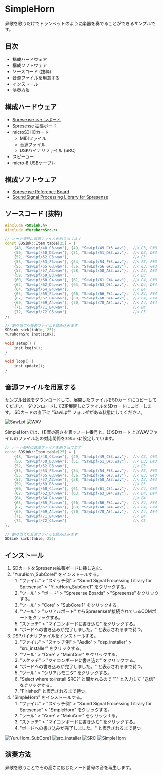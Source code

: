 # SimpleHorn

鼻歌を歌うだけでトランペットのように楽器を奏でることができるサンプルです。

## 目次

* 構成ハードウェア
* 構成ソフトウェア
* ソースコード (抜粋)
* 音源ファイルを用意する
* インストール
* 演奏方法

## 構成ハードウェア

* [Spresense メインボード](https://developer.sony.com/ja/develop/spresense/specifications)
* [Spresense 拡張ボード](https://developer.sony.com/ja/develop/spresense/specifications)
* microSDHCカード
    * MIDIファイル
    * 音源ファイル
    * DSPバイナリファイル (SRC)
* スピーカー
* micro-B USBケーブル

## 構成ソフトウェア

* [Spresense Reference Board](https://developer.sony.com/develop/spresense/docs/arduino_set_up_ja.html)
* [Sound Signal Processing Library for Spresense](https://github.com/SonySemiconductorSolutions/ssih-music/)

## ソースコード (抜粋)

```SimpleHorn.ino
#include <SDSink.h>
#include <YuruhornSrc.h>

// ノート番号に音源ファイルを割り当てます
const SDSink::Item table[25] = {
    {48, "SawLpf/48_C3.wav"}, {49, "SawLpf/49_C#3.wav"},  //< C3, C#3
    {50, "SawLpf/50_D3.wav"}, {51, "SawLpf/51_D#3.wav"},  //< D3, D#3
    {52, "SawLpf/52_E3.wav"},                             //< E3
    {53, "SawLpf/53_F3.wav"}, {54, "SawLpf/54_F#3.wav"},  //< F3, F#3
    {55, "SawLpf/55_G3.wav"}, {56, "SawLpf/56_G#3.wav"},  //< G3, G#3
    {57, "SawLpf/57_A3.wav"}, {58, "SawLpf/58_A#3.wav"},  //< A3, A#3
    {59, "SawLpf/59_B3.wav"},                             //< B3
    {60, "SawLpf/60_C4.wav"}, {61, "SawLpf/61_C#4.wav"},  //< C4, C#3
    {62, "SawLpf/62_D4.wav"}, {63, "SawLpf/63_D#4.wav"},  //< D4, D#4
    {64, "SawLpf/64_E4.wav"},                             //< E4
    {65, "SawLpf/65_F4.wav"}, {66, "SawLpf/66_F#4.wav"},  //< F4, F#4
    {67, "SawLpf/67_G4.wav"}, {68, "SawLpf/68_G#4.wav"},  //< G4, G#4
    {69, "SawLpf/69_A4.wav"}, {70, "SawLpf/70_A#4.wav"},  //< A4, A#4
    {71, "SawLpf/71_B4.wav"},                             //< B4
    {72, "SawLpf/72_C5.wav"}                              //< C5
};

// 割り当てた音源ファイルを読み込みます
SDSink sink(table, 25);
YuruhornSrc inst(sink);

void setup() {
    inst.begin();
}

void loop() {
    inst.update();
}
```

## 音源ファイルを用意する

[サンプル音源](https://github.com/SonySemiconductorSolutions/ssih-music/releases/latest/download/assets.zip)をダウンロードして、展開したファイルをSDカードにコピーしてください。
ダウンロードしてZIP展開したファイルをSDカードにコピーします。
SDカードの直下に "SawLpf" フォルダがある状態にしてください。

![SawLpf](SawLpf.png)
![WAV](WAV.png)

SimpleHornでは、(1)音の高さを表すノート番号と、(2)SDカード上のWAVファイルのファイル名の対応関係を`SDSink`に設定しています。

```SimpleHorn.ino
// ノート番号に音源ファイルを割り当てます
const SDSink::Item table[25] = {
    {48, "SawLpf/48_C3.wav"}, {49, "SawLpf/49_C#3.wav"},  //< C3, C#3
    {50, "SawLpf/50_D3.wav"}, {51, "SawLpf/51_D#3.wav"},  //< D3, D#3
    {52, "SawLpf/52_E3.wav"},                             //< E3
    {53, "SawLpf/53_F3.wav"}, {54, "SawLpf/54_F#3.wav"},  //< F3, F#3
    {55, "SawLpf/55_G3.wav"}, {56, "SawLpf/56_G#3.wav"},  //< G3, G#3
    {57, "SawLpf/57_A3.wav"}, {58, "SawLpf/58_A#3.wav"},  //< A3, A#3
    {59, "SawLpf/59_B3.wav"},                             //< B3
    {60, "SawLpf/60_C4.wav"}, {61, "SawLpf/61_C#4.wav"},  //< C4, C#3
    {62, "SawLpf/62_D4.wav"}, {63, "SawLpf/63_D#4.wav"},  //< D4, D#4
    {64, "SawLpf/64_E4.wav"},                             //< E4
    {65, "SawLpf/65_F4.wav"}, {66, "SawLpf/66_F#4.wav"},  //< F4, F#4
    {67, "SawLpf/67_G4.wav"}, {68, "SawLpf/68_G#4.wav"},  //< G4, G#4
    {69, "SawLpf/69_A4.wav"}, {70, "SawLpf/70_A#4.wav"},  //< A4, A#4
    {71, "SawLpf/71_B4.wav"},                             //< B4
    {72, "SawLpf/72_C5.wav"}                              //< C5
};

// 割り当てた音源ファイルを読み込みます
SDSink sink(table, 25);
```

## インストール

1. SDカードをSpresense拡張ボードに挿し込む。
2. "YuruHorn_SubCore1" をインストールする。
    1. "ファイル" > "スケッチ例" > "Sound Signal Processing Library for Spresense" > "YuruHorn_SubCore1" をクリックする。
    2. "ツール" > "ボード" > "Spresense Boards" > "Spresense" をクリックする。
    3. "ツール" > "Core" > "SubCore 1" をクリックする。
    4. "ツール" > "シリアルポート" からSpresenseが接続されているCOMポートをクリックする。
    5. "スケッチ" > "マイコンボードに書き込む" をクリックする。
    6. "ボードへの書き込みが完了しました。" と表示されるまで待つ。
3. DSPバイナリファイルをインストールする。
    1. "ファイル" > "スケッチ例" > "Audio" > "dsp_installer"  > "src_installer" をクリックする。
    2. "ツール" > "Core" > "MainCore" をクリックする。
    3. "スケッチ" > "マイコンボードに書き込む" をクリックする。
    4. "ボードへの書き込みが完了しました。" と表示されるまで待つ。
    5. "ツール" > "シリアルモニタ" をクリックする。
    6. "Select where to install SRC?" と聞かれるので "1" と入力して "送信" をクリックする。
    7. "Finished" と表示されるまで待つ。
4. "SimpleHorn" をインストールする。
    1. "ファイル" > "スケッチ例" > "Sound Signal Processing Library for Spresense" > "SimpleHorn" をクリックする。
    2. "ツール" > "Core" > "MainCore" をクリックする。
    3. "スケッチ" > "マイコンボードに書き込む" をクリックする。
    4. "ボードへの書き込みが完了しました。" と表示されるまで待つ。

![YuruHorn_SubCore1](YuruHorn_SubCore1.png)
![src_installer](src_installer.png)
![SRC](serialmonitor.png)
![SimpleHorn](SimpleHorn.png)

## 演奏方法

鼻歌を歌うことでその高さに応じたノート番号の音を再生します。
